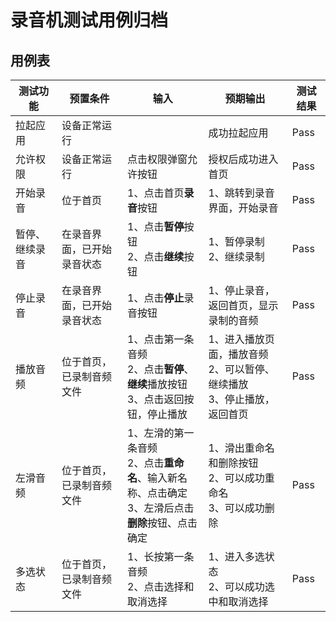 # 录音机测试用例归档

## 用例表

|测试功能|预置条件|输入|预期输出|测试结果|
|--------------------------------|--------------------------------|--------------------------------|--------------------------------|--------------------------------|
|拉起应用|	设备正常运行|		|成功拉起应用|Pass|
|允许权限| 设备正常运行 | 点击权限弹窗允许按钮 |授权后成功进入首页|Pass|
|开始录音| 位于首页 | 1、点击首页**录音**按钮 |1、跳转到录音界面，开始录音|Pass|
| 暂停、继续录音 | 在录音界面，已开始录音状态 | 1、点击**暂停**按钮<br>2、点击**继续**按钮 | 1、暂停录制<br/>2、继续录制 |Pass|
| 停止录音 | 在录音界面，已开始录音状态 | 1、点击**停止**录音按钮 | 1、停止录音，返回首页，显示录制的音频 |Pass|
|播放音频| 位于首页，已录制音频文件 | 1、点击第一条音频<br/>2、点击**暂停**、**继续**播放按钮<br/>3、点击返回按钮，停止播放 | 1、进入播放页面，播放音频<br/>2、可以暂停、继续播放<br/>3、停止播放，返回首页 |Pass|
| 左滑音频 | 位于首页，已录制音频文件 | 1、左滑的第一条音频<br/>2、点击**重命名**、输入新名称、点击确定<br/>3、左滑后点击**删除**按钮、点击确定 | 1、滑出重命名和删除按钮<br/>2、可以成功重命名<br/>3、可以成功删除 |Pass|
| 多选状态 | 位于首页，已录制音频文件 | 1、长按第一条音频<br/>2、点击选择和取消选择 | 1、进入多选状态<br/>2、可以成功选中和取消选择 |Pass|